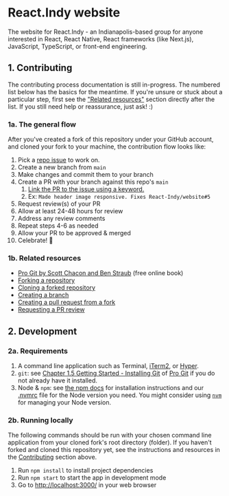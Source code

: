 # React.Indy website

The website for React.Indy - an Indianapolis-based group for anyone interested in React, React Native, React frameworks (like Next.js), JavaScript, TypeScript, or front-end engineering.

## 1. Contributing

The contributing process documentation is still in-progress. The numbered list below has the basics for the meantime. If you're unsure or stuck about a particular step, first see the ["Related resources"](#1b-related-resources) section directly after the list. If you still need help or reassurance, just ask! :)

### 1a. The general flow

After you've created a fork of this repository under your GitHub account, and cloned your fork to your machine, the contribution flow looks like:

1. Pick a [repo issue](https://github.com/React-Indy/website/issues) to work on.
2. Create a new branch from `main`
3. Make changes and commit them to your branch
4. Create a PR with your branch against this repo's `main`
   1. [Link the PR to the issue using a keyword.](https://docs.github.com/en/issues/tracking-your-work-with-issues/linking-a-pull-request-to-an-issue)
   2. Ex: `Made header image responsive. Fixes React-Indy/website#5`
5. Request review(s) of your PR
6. Allow at least 24-48 hours for review
7. Address any review comments
8. Repeat steps 4-6 as needed
9. Allow your PR to be approved & merged
10. Celebrate! 🎉

### 1b. Related resources

- [Pro Git by Scott Chacon and Ben Straub](https://git-scm.com/book/en/v2) (free online book)
- [Forking a repository](https://docs.github.com/en/pull-requests/collaborating-with-pull-requests/working-with-forks/fork-a-repo#forking-a-repository)
- [Cloning a forked repository](https://docs.github.com/en/pull-requests/collaborating-with-pull-requests/working-with-forks/fork-a-repo#cloning-your-forked-repository)
- [Creating a branch](https://docs.github.com/en/pull-requests/collaborating-with-pull-requests/proposing-changes-to-your-work-with-pull-requests/creating-and-deleting-branches-within-your-repository#creating-a-branch)
- [Creating a pull request from a fork](https://docs.github.com/en/pull-requests/collaborating-with-pull-requests/proposing-changes-to-your-work-with-pull-requests/creating-a-pull-request-from-a-fork)
- [Requesting a PR review](https://docs.github.com/en/pull-requests/collaborating-with-pull-requests/proposing-changes-to-your-work-with-pull-requests/requesting-a-pull-request-review)

## 2. Development

### 2a. Requirements

1. A command line application such as Terminal, [iTerm2](https://iterm2.com/), or [Hyper](https://hyper.is/).
2. `git`: see [Chapter 1.5 Getting Started - Installing Git](https://git-scm.com/book/en/v2/Getting-Started-Installing-Git) of [Pro Git](https://git-scm.com/book/en/v2) if you do not already have it installed.
3. Node & `npm`: see [the npm docs](https://docs.npmjs.com/downloading-and-installing-node-js-and-npm) for installation instructions and our [.nvmrc](.nvmrc) file for the Node version you need. You might consider using [`nvm`](https://github.com/nvm-sh/nvm) for managing your Node version.

### 2b. Running locally

The following commands should be run with your chosen command line application from your cloned fork's root directory (folder). If you haven't forked and cloned this repository yet, see the instructions and resources in the [Contributing](#1-contributing) section above.

1. Run `npm install` to install project dependencies
2. Run `npm start` to start the app in development mode
3. Go to [http://localhost:3000/](http://localhost:3000) in your web browser
